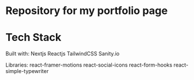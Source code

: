<h1>Repository for my portfolio page</h1>

<h1>Tech Stack</h1>
<p>
Built with:
Nextjs
Reactjs
TailwindCSS
Sanity.io

Libraries:
react-framer-motions
react-social-icons
react-form-hooks
react-simple-typewriter
  
</p>
